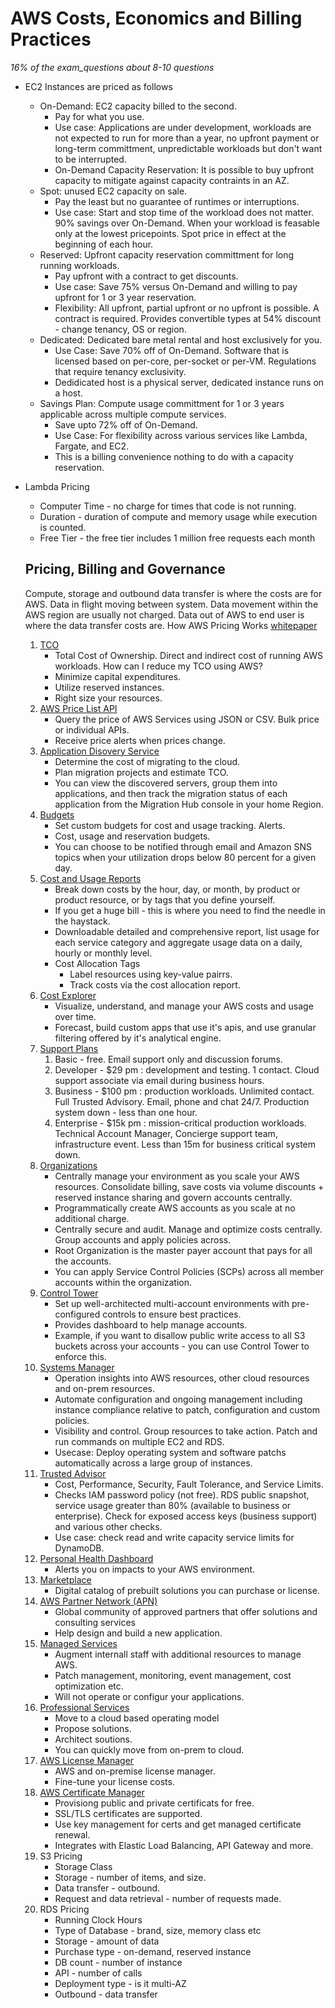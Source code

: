 # AWS Costs, Economics and Billing Practices

_16% of the exam_questions about 8-10 questions_

* EC2 Instances are priced as follows
    * On-Demand: EC2 capacity billed to the second.
        * Pay for what you use.
        * Use case: Applications are under development, workloads are not expected to run for more than a year, no upfront payment or long-term committment, unpredictable workloads but don't want to be interrupted.
        * On-Demand Capacity Reservation: It is possible to buy upfront capacity to mitigate against capacity contraints in an AZ.
    * Spot: unused EC2 capacity on sale.
        * Pay the least but no guarantee of runtimes or interruptions.
        * Use case: Start and stop time of the workload does not matter. 90% savings over On-Demand. When your workload is feasable only at the lowest pricepoints. Spot price in effect at the beginning of each hour.
    * Reserved: Upfront capacity reservation committment for long running workloads.
        * Pay upfront with a contract to get discounts.
        * Use case: Save 75% versus On-Demand and willing to pay upfront for 1 or 3 year reservation. 
        * Flexibility: All upfront, partial upfront or no upfront is possible. A contract is required. Provides convertible types at 54% discount - change tenancy, OS or region.
    * Dedicated: Dedicated bare metal rental and host exclusively for you.
        * Use Case: Save 70% off of On-Demand. Software that is licensed based on per-core, per-socket or per-VM. Regulations that require tenancy exclusivity.
        * Dedidicated host is a physical server, dedicated instance runs on a host.
    * Savings Plan: Compute usage committment for 1 or 3 years applicable across multiple compute services.
        * Save upto 72% off of On-Demand.
        * Use Case: For flexibility across various services like Lambda, Fargate, and EC2.
        * This is a billing convenience nothing to do with a capacity reservation.
* Lambda Pricing
    * Computer Time - no charge for times that code is not running.
    * Duration - duration of compute and memory usage while execution is counted.
    * Free Tier - the free tier includes 1 million free requests each month
    
   ## Pricing, Billing and Governance
    Compute, storage and outbound data transfer is where the costs are for AWS. Data in flight moving between system. Data movement within the AWS region are usually not charged. Data out of AWS to end user is where the data transfer costs are.
    How AWS Pricing Works [whitepaper](https://docs.aws.amazon.com/pdfs/whitepapers/latest/how-aws-pricing-works/how-aws-pricing-works.pdf)

    1. [TCO](https://docs.aws.amazon.com/whitepapers/latest/how-aws-pricing-works/aws-pricingtco-tools.html) 
        * Total Cost of Ownership. Direct and indirect cost of running AWS workloads. How can I reduce my TCO using AWS?
        * Minimize capital expenditures.
        * Utilize reserved instances.
        * Right size your resources.
    1. [AWS Price List API](https://docs.aws.amazon.com/awsaccountbilling/latest/aboutv2/price-changes.html)
        * Query the price of AWS Services using JSON or CSV. Bulk price or individual APIs.
        * Receive price alerts when prices change.
    1. [Application Disovery Service](https://docs.aws.amazon.com/application-discovery/latest/userguide/what-is-appdiscovery.html)
        * Determine the cost of migrating to the cloud.
        * Plan migration projects and estimate TCO.
        * You can view the discovered servers, group them into applications, and then track the migration status of each application from the Migration Hub console in your home Region.
    1. [Budgets](https://docs.aws.amazon.com/cost-management/latest/userguide/budgets-managing-costs.html)
        * Set custom budgets for cost and usage tracking. Alerts.
        * Cost, usage and reservation budgets.
        * You can choose to be notified through email and Amazon SNS topics when your utilization drops below 80 percent for a given day.
    1. [Cost and Usage Reports](https://docs.aws.amazon.com/cur/latest/userguide/what-is-cur.html)
        * Break down costs by the hour, day, or month, by product or product resource, or by tags that you define yourself.
        * If you get a huge bill - this is where you need to find the needle in the haystack.
        * Downloadable detailed and comprehensive report, list usage for each service category and aggregate usage data on a daily, hourly or monthly level.
        * Cost Allocation Tags
            * Label resources using key-value pairrs.
            * Track costs via the cost allocation report.
    1. [Cost Explorer](https://aws.amazon.com/aws-cost-management/aws-cost-explorer/)
        * Visualize, understand, and manage your AWS costs and usage over time.
        * Forecast, build custom apps that use it's apis, and use granular filtering offered by it's analytical engine.
    1. [Support Plans](https://aws.amazon.com/premiumsupport/plans/)
       1. Basic - free. Email support only and discussion forums.
       1. Developer - $29 pm : development and testing. 1 contact. Cloud support associate via email during business hours.
       1. Business - $100 pm : production workloads. Unlimited contact. Full Trusted Advisory. Email, phone and chat 24/7. Production system down - less than one hour.
       1. Enterprise - $15k pm : mission-critical production workloads. Technical Account Manager, Concierge support team, infrastructure event. Less than 15m for business critical system down.
    1. [Organizations](https://aws.amazon.com/organizations/)
        * Centrally manage your environment as you scale your AWS resources. Consolidate billing, save costs via volume discounts + reserved instance sharing and govern accounts centrally.
        * Programmatically create AWS accounts as you scale at no additional charge.
        * Centrally secure and audit. Manage and optimize costs centrally. Group accounts and apply policies across.
        * Root Organization is the master payer account that pays for all the accounts. 
        * You can apply Service Control Policies (SCPs) across all member accounts within the organization.
    1. [Control Tower](https://aws.amazon.com/controltower/)
        * Set up well-architected multi-account environments with pre-configured controls to ensure best practices.
        * Provides dashboard to help manage accounts.
        * Example, if you want to disallow public write access to all S3 buckets across your accounts - you can use Control Tower to enforce this.
    1. [Systems Manager](https://aws.amazon.com/systems-manager/)
        * Operation insights into AWS resources, other cloud resources and on-prem resources.
        * Automate configuration and ongoing management including instance compliance relative to patch, configuration and custom policies.
        * Visibility and control. Group resources to take action. Patch and run commands on multiple EC2 and RDS.
        * Usecase: Deploy operating system and software patchs automatically across a large group of instances. 
    1. [Trusted Advisor](https://aws.amazon.com/premiumsupport/technology/trusted-advisor/)
        * Cost, Performance, Security, Fault Tolerance, and Service Limits.
        * Checks IAM password policy (not free). RDS public snapshot, service usage greater than 80% (available to business or enterprise). Check for exposed access keys (business support) and various other checks.
        * Use case: check read and write capacity service limits for DynamoDB.
    1. [Personal Health Dashboard](https://aws.amazon.com/premiumsupport/technology/aws-health-dashboard/)
        * Alerts you on impacts to your AWS environment.
    1. [Marketplace](https://aws.amazon.com/marketplace)
        * Digital catalog of prebuilt solutions you can purchase or license.
    1. [AWS Partner Network (APN)](https://aws.amazon.com/partners/)
        * Global community of approved partners that offer solutions and consulting services
        * Help design and build a new application.
    1. [Managed Services](https://aws.amazon.com/managed-services/)
        * Augment internall staff with additional resources to manage AWS.
        * Patch management, monitoring, event management, cost optimization etc.
        * Will not operate or configur your applications.
    1. [Professional Services](https://aws.amazon.com/professional-services/)
        * Move to a cloud based operating model
        * Propose solutions.
        * Architect soutions.
        * You can quickly move from on-prem to cloud.
    1. [AWS License Manager](https://aws.amazon.com/license-manager/)
        * AWS and on-premise license manager.
        * Fine-tune your license costs.
    1. [AWS Certificate Manager](https://aws.amazon.com/certificate-manager/)
        * Provisiong public and private certificats for free.
        * SSL/TLS certificates are supported.
        * Use key management for certs and get managed certificate renewal.
        * Integrates with Elastic Load Balancing, API Gateway and more.
    1. S3 Pricing
        * Storage Class
        * Storage - number of items, and size.
        * Data transfer - outbound.
        * Request and data retrieval - number of requests made.
    1. RDS Pricing
        * Running Clock Hours
        * Type of Database - brand, size, memory class etc
        * Storage - amount of data
        * Purchase type - on-demand, reserved instance
        * DB count - number of instance
        * API - number of calls
        * Deployment type - is it multi-AZ
        * Outbound - data transfer

        